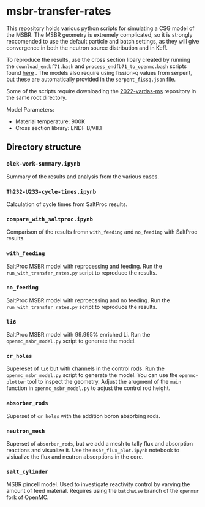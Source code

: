 # msbr-transfer-rates
This repository holds various python scripts for simulating a CSG model of the MSBR.
The MSBR geometry is extremely complicated, so it is strongly reccomended to use the default
particle and batch settings, as they will give convergence in both the neutron source distribution
and in Keff.

To reproduce the results, use the cross section libary created by running the `download_endbf71.bash`
and `process_endfb71_to_openmc.bash` scripts found [here](https://github.com/arfc/saltproc/tree/master/scripts)
. The models also require using fission-q values from serpent, but these
are automatically provided in the `serpent_fissq.json` file.

Some of the scripts require downloading the [2022-yardas-ms](https://github.com/arfc/2022-yardas-ms/tree/master) repository in the same root directory.

Model Parameters:
- Material temperature: 900K
- Cross section library: ENDF B/VII.1

## Directory structure

### `olek-work-summary.ipynb`
Summary of the results and analysis from the various cases.

### `Th232-U233-cycle-times.ipynb`
Calculation of cycle times from SaltProc results.

### `compare_with_saltproc.ipynb`
Comparison of the results fromn `with_feeding` and `no_feeding` with SaltProc results.

### `with_feeding`
SaltProc MSBR model with reprocessing and feeding. Run the `run_with_transfer_rates.py`
script to reproduce the results.

### `no_feeding`
SaltProc MSBR model with reproecssing and no feeding. Run the `run_with_transfer_rates.py`
script to reproduce the results.

### `li6`
SaltProc MSBR model with 99.995\% enriched Li. Run the `openmc_msbr_model.py` script
to generate the model.

### `cr_holes`
Supereset of `li6` but with channels in the control rods. Run the `openmc_msbr_model.py` script
to generate the model. You can use the `openmc-plotter` tool to inspect the geometry. Adjust the 
arugment of the `main` function in `openmc_msbr_model.py` to adjust the control rod height.

### `absorber_rods`
Superset of `cr_holes` with the addition boron absorbing rods.

### `neutron_mesh`
Superset of `absorber_rods`, but we add a mesh to tally flux and absorption reactions and visualize it.
Use the `msbr_flux_plot.ipynb` notebook to visiualize the flux and neutron absorptions in the core.

### `salt_cylinder`
MSBR pincell model. Used to investigate reactivity control by varying the amount of feed material.
Requires using the `batchwise` branch of the `openmsr` fork of OpenMC.

